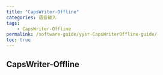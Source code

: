 ```yaml
---
title: "CapsWriter-Offline"
categories: 语音输入
tags:
    - CapsWriter-Offline
permalink: /software-guide/yysr-CapsWriterOffline-guide/
toc: true
---
```


## CapsWriter-Offline


